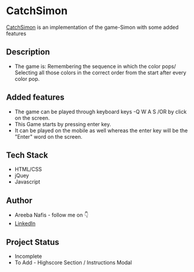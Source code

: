 # CatchSimon

[CatchSimon](https://areebanafis.github.io/CatchSimon/) is an implementation of the game-Simon with some added features

## Description
- The game is: Remembering the sequence in which the color pops/ Selecting all those colors in the correct order from the start after every color pop.

## Added features
- The game can be played through keyboard keys -Q W A S /OR by click on the screen.
- This Game starts by pressing enter key.
-  It can be played on the mobile as well whereas the enter key will be the "Enter" word on the screen.

## Tech Stack

- HTML/CSS
- jQuey
- Javascript

## Author

-   Areeba Nafis - follow me on 👇
-   [LinkedIn](https://www.linkedin.com/in/areeba3110/)

## Project Status
- Incomplete
- To Add - Highscore Section / Instructions Modal
